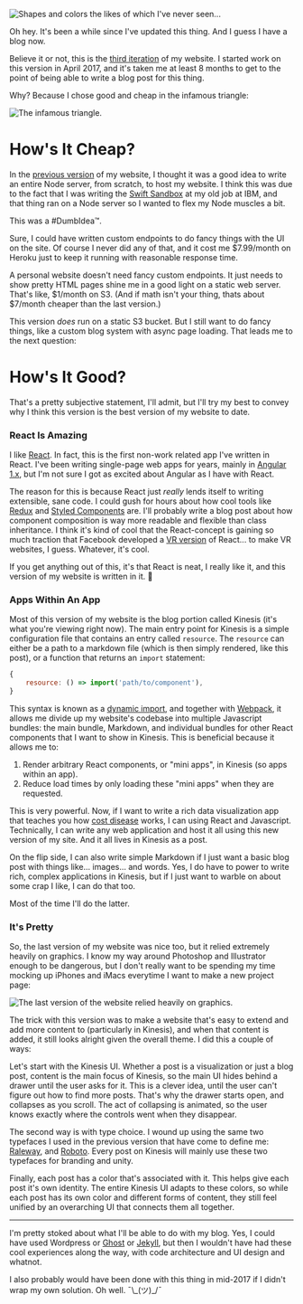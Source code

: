 ![Shapes and colors the likes of which I've never seen...](https://media3.giphy.com/media/OQBZYsrOTPRjW/giphy.gif)

Oh hey. It's been a while since I've updated this thing. And I guess I have a blog now.

Believe it or not, this is the [third iteration](https://github.com/jballands/jonathanballands.me) of my website. I
started work on this version in April 2017, and it's taken me at least 8 months to get to the point of being able to
write a blog post for this thing.

Why? Because I chose good and cheap in the infamous triangle:

![The infamous triangle.](https://i.imgur.com/CsQYXyq.png)

# How's It Cheap?

In the [previous version](https://github.com/jballands/jonathanballands.me.old) of my website, I thought it was a good idea
to write an entire Node server, from scratch, to host my website. I think this was due to the fact that I was writing
the [Swift Sandbox](https://developer.ibm.com/swift/2015/12/03/introducing-the-ibm-swift-sandbox/) at my old job at IBM, and that
thing ran on a Node server so I wanted to flex my Node muscles a bit.

This was a #DumbIdea™.

Sure, I could have written custom endpoints to do fancy things with the UI on the site. Of course I never did any of that,
and it cost me $7.99/month on Heroku just to keep it running with reasonable response time.

A personal website doesn't need fancy custom endpoints. It just needs to show pretty HTML pages shine me in a good light on a 
static web server. That's like, $1/month on S3. (And if math isn't your thing, thats about $7/month cheaper than the last version.)

This version *does* run on a static S3 bucket. But I still want to do fancy things, like a custom blog system with async page loading.
That leads me to the next question:

# How's It Good?

That's a pretty subjective statement, I'll admit, but I'll try my best to convey why I think this version is the best
version of my website to date.

### React Is Amazing

I like [React](https://reactjs.org/). In fact, this is the first non-work related app I've written in React. I've been writing
single-page web apps for years, mainly in [Angular 1.x](https://angular.io/), but I'm not sure I got as excited about Angular as
I have with React.

The reason for this is because React just *really* lends itself to writing extensible, sane code. I could gush for hours about how cool
tools like [Redux](https://redux.js.org/) and [Styled Components](https://www.styled-components.com) are. I'll probably write a blog post
about how component composition is way more readable and flexible than class inheritance. I think it's kind of cool that the React-concept
is gaining so much traction that Facebook developed a [VR version](https://facebook.github.io/react-vr/) of React... to make VR websites, 
I guess. Whatever, it's cool. 

If you get anything out of this, it's that React is neat, I really like it, and this version of my website is written in it. 🎉

### Apps Within An App

Most of this version of my website is the blog portion called Kinesis (it's what you're viewing right now). The main entry point for Kinesis
is a simple configuration file that contains an entry called `resource`. The `resource` can either be a path to a markdown file (which is then
simply rendered, like this post), or a function that returns an `import` statement:

```js
{
	resource: () => import('path/to/component'),
}
```

This syntax is known as a [dynamic import](https://webpack.js.org/guides/code-splitting/#dynamic-imports), and together with [Webpack](https://webpack.js.org/),
it allows me divide up my website's codebase into multiple Javascript bundles: the main bundle, Markdown, and individual bundles for other React
components that I want to show in Kinesis. This is beneficial because it allows me to:

1. Render arbitrary React components, or "mini apps", in Kinesis (so apps within an app).
2. Reduce load times by only loading these "mini apps" when they are requested.

This is very powerful. Now, if I want to write a rich data visualization app that teaches you how [cost disease](/kinesis/cost-disease-explained) works, I can 
using React and Javascript. Technically, I can write any web application and host it all using this new version of my site. And it all lives in Kinesis as a
post.

On the flip side, I can also write simple Markdown if I just want a basic blog post with things like... images... and words. Yes, I do have to power to write rich, complex applications in Kinesis, but if I just want to warble on about some crap I like, I can do that too.

Most of the time I'll do the latter.

### It's Pretty

So, the last version of my website was nice too, but it relied extremely heavily on graphics. I know my way around Photoshop and Illustrator enough
to be dangerous, but I don't really want to be spending my time mocking up iPhones and iMacs everytime I want to make a new project page:

![The last version of the website relied heavily on graphics.](https://i.imgur.com/YJEnLEX.png)

The trick with this version was to make a website that's easy to extend and add more content to (particularly in Kinesis), and when that content is
added, it still looks alright given the overall theme. I did this a couple of ways:

Let's start with the Kinesis UI. Whether a post is a visualization or just a blog post, content is the main focus of Kinesis, so the main UI hides behind a drawer
until the user asks for it. This is a clever idea, until the user can't figure out how to find more posts. That's why  the drawer starts open, and collapses as you scroll.
The act of collapsing is animated, so the user knows exactly where the controls went when they disappear.

The second way is with type choice. I wound up using the same two typefaces I used in the previous version that have come to define me: [Raleway](https://fonts.google.com/specimen/Raleway), 
and [Roboto](https://fonts.google.com/specimen/Roboto). Every post on Kinesis will mainly use these two typefaces for branding and unity.

Finally, each post has a color that's associated with it. This helps give each post it's own identity. The entire Kinesis UI adapts to these colors, so while
each post has its own color and different forms of content, they still feel unified by an overarching UI that connects them all together.

---

I'm pretty stoked about what I'll be able to do with my blog. Yes, I could have used Wordpress or [Ghost](https://ghost.org/) or [Jekyll](https://github.com/jekyll/jekyll),
but then I wouldn't have had these cool experiences along the way, with code architecture and UI design and whatnot.

I also probably would have been done with this thing in mid-2017 if I didn't wrap my own solution. Oh well. ¯\\\_(ツ)_/¯